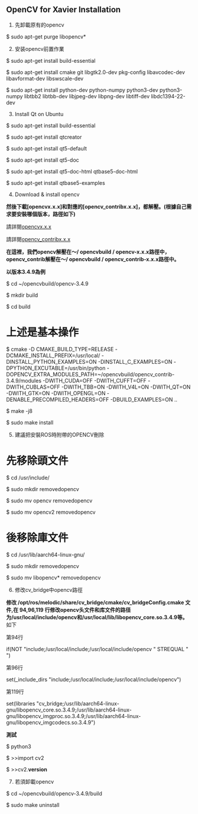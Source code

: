 OpenCV for Xavier Installation
-----------------
1. 先卸載原有的opencv

$ sudo apt-get purge libopencv*

2. 安装opencv前置作業

$ sudo apt-get install build-essential

$ sudo apt-get install cmake git libgtk2.0-dev pkg-config libavcodec-dev libavformat-dev libswscale-dev

$ sudo apt-get install python-dev python-numpy python3-dev python3-numpy libtbb2 libtbb-dev libjpeg-dev libpng-dev libtiff-dev  libdc1394-22-dev


3. Install Qt on Ubuntu

$ sudo apt-get install build-essential

$ sudo apt-get install qtcreator

$ sudo apt-get install qt5-default

$ sudo apt-get install qt5-doc

$ sudo apt-get install qt5-doc-html qtbase5-doc-html

$ sudo apt-get install qtbase5-examples

4. Download & install opencv

**然後下載[opencvx.x.x]和對應的[opencv_contribx.x.x]，都解壓。(根據自己需求要安裝哪個版本，路徑如下)**

請詳閱[opencvx.x.x](https://github.com/opencv/opencv/releases)

請詳閱[opencv_contribx.x.x](https://github.com/opencv/opencv_contrib/releases)

**在這裡，我們opencv解壓在〜/ opencvbuild / opencv-x.x.x路徑中，opencv_contrib解壓在〜/ opencvbuild / opencv_contrib-x.x.x路徑中。**

**以版本3.4.9為例**


$ cd ~/opencvbuild/opencv-3.4.9

$ mkdir build

$ cd build

# 上述是基本操作

$ cmake -D CMAKE_BUILD_TYPE=RELEASE -DCMAKE_INSTALL_PREFIX=/usr/local/ -DINSTALL_PYTHON_EXAMPLES=ON -DINSTALL_C_EXAMPLES=ON -DPYTHON_EXCUTABLE=/usr/bin/python -DOPENCV_EXTRA_MODULES_PATH=~/opencvbuild/opencv_contrib-3.4.9/modules -DWITH_CUDA=OFF -DWITH_CUFFT=OFF -DWITH_CUBLAS=OFF -DWITH_TBB=ON -DWITH_V4L=ON -DWITH_QT=ON -DWITH_GTK=ON -DWITH_OPENGL=ON -DENABLE_PRECOMPILED_HEADERS=OFF -DBUILD_EXAMPLES=ON ..

$ make -j8

$ sudo make install

5. 建議把安裝ROS時附帶的OPENCV刪除

# 先移除頭文件

$ cd /usr/include/

$ sudo mkdir removedopencv

$ sudo mv opencv removedopencv

$ sudo mv opencv2 removedopencv

# 後移除庫文件

$ cd /usr/lib/aarch64-linux-gnu/

$ sudo mkdir removedopencv

$ sudo mv libopencv*  removedopencv

6. 修改cv_bridge中opencv路徑

**修改 /opt/ros/melodic/share/cv_bridge/cmake/cv_bridgeConfig.cmake 文件,在 94,96,119 行修改opencv头文件和库文件的路径为/usr/local/include/opencv和/usr/local/lib/libopencv_core.so.3.4.9等。**
如下

第94行

if(NOT "include;/usr/local/include;/usr/local/include/opencv " STREQUAL " ")

第96行

  set(_include_dirs "include;/usr/local/include;/usr/local/include/opencv")

第119行

set(libraries "cv_bridge;/usr/lib/aarch64-linux-gnu/libopencv_core.so.3.4.9;/usr/lib/aarch64-linux-gnu/libopencv_imgproc.so.3.4.9;/usr/lib/aarch64-linux-gnu/libopencv_imgcodecs.so.3.4.9")

**測試**

$ python3

$ >>import cv2

$ >>cv2.__version__


7. 若須卸載opencv

$ cd ~/opencvbuild/opencv-3.4.9/build

$ sudo make uninstall


